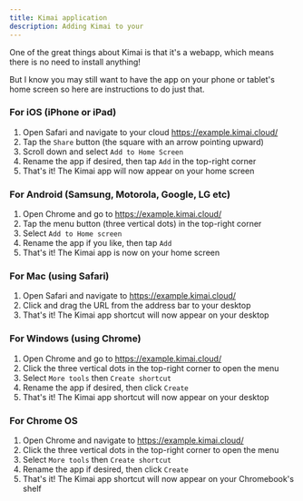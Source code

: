```yaml
---
title: Kimai application
description: Adding Kimai to your 
---
```


One of the great things about Kimai is that it's a webapp, which means there is no need to install anything!

But I know you may still want to have the app on your phone or tablet's home screen so here are instructions to do just that.

### For iOS (iPhone or iPad)

1. Open Safari and navigate to your cloud https://example.kimai.cloud/
2. Tap the `Share` button (the square with an arrow pointing upward)
3. Scroll down and select `Add to Home Screen` 
4. Rename the app if desired, then tap `Add` in the top-right corner
5. That's it! The Kimai app will now appear on your home screen

### For Android (Samsung, Motorola, Google, LG etc)

1. Open Chrome and go to https://example.kimai.cloud/ 
2. Tap the menu button (three vertical dots) in the top-right corner
3. Select `Add to Home screen`
4. Rename the app if you like, then tap `Add`
5. That's it! The Kimai app is now on your home screen 

### For Mac (using Safari)

1. Open Safari and navigate to https://example.kimai.cloud/ 
2. Click and drag the URL from the address bar to your desktop
3. That's it! The Kimai app shortcut will now appear on your desktop

### For Windows (using Chrome)

1. Open Chrome and go to https://example.kimai.cloud/ 
2. Click the three vertical dots in the top-right corner to open the menu
3. Select `More tools` then `Create shortcut`
4. Rename the app if desired, then click `Create`
5. That's it! The Kimai app shortcut will now appear on your desktop 

### For Chrome OS

1. Open Chrome and navigate to https://example.kimai.cloud/ 
2. Click the three vertical dots in the top-right corner to open the menu
3. Select `More tools` then `Create shortcut`
4. Rename the app if desired, then click `Create`
5. That's it! The Kimai app shortcut will now appear on your Chromebook's shelf
